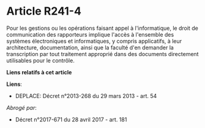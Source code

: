 # Article R241-4

Pour les gestions ou les opérations faisant appel à l'informatique, le droit de communication des rapporteurs implique
l'accès à l'ensemble des systèmes électroniques et informatiques, y compris applicatifs, à leur architecture, documentation,
ainsi que la faculté d'en demander la transcription par tout traitement approprié dans des documents directement utilisables
pour le contrôle.

**Liens relatifs à cet article**

**Liens**:

  - DEPLACE: Décret n°2013-268 du 29 mars 2013 - art. 54

_Abrogé par_:

  - Décret n°2017-671 du 28 avril 2017 - art. 181
